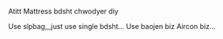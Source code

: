 Atitt  Mattress bdsht chwodyer diy 

Use slpbag,,,just use single bdsht...
Use baojen  biz
Aircon biz...


